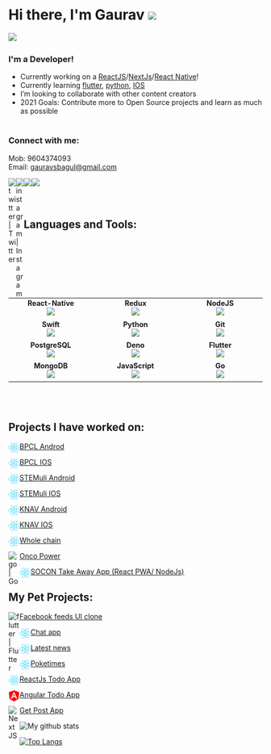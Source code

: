 # Hi there, I'm Gaurav <img src="https://raw.githubusercontent.com/MartinHeinz/MartinHeinz/master/wave.gif" width="30px">

![](https://komarev.com/ghpvc/?username=gauravsbagul&color=orange&label=People+Been+here)

### I'm a Developer!
- Currently working on a [ReactJS](https://reactjs.org/)/[NextJs](https://nextjs.org/)/[React Native](https://reactnative.dev/)!
- Currently learning [flutter](https://flutter.dev/), [python](https://www.python.org/), [IOS](https://developer.apple.com/library/archive/referencelibrary/GettingStarted/DevelopiOSAppsSwift/)
- I’m looking to collaborate with other content creators
- 2021 Goals: Contribute more to Open Source projects and learn as much as possible
 <br/> <br/>

### Connect with me:
Mob: 9604374093
<br />
Email: gauravsbagul@gmail.com

[<img src='https://upload.wikimedia.org/wikipedia/commons/thumb/4/40/HackerRank_Icon-1000px.png/240px-HackerRank_Icon-1000px.png' height='25'>](https://www.hackerrank.com/gauravsbagul/)[<img src='https://cdn.worldvectorlogo.com/logos/linkedin-icon-2.svg' height='25'>](https://www.linkedin.com/in/gauravsbagul/)
[<img align="left" alt="twitter | Twitter" width="3%" src="https://seeklogo.com/images/T/twitter-logo-A84FE9258E-seeklogo.com.png" />](http://twitter.com/gauravsbagul/)
[<img align="left" alt="instagram | Instagram" width="3%" src="https://cdn.worldvectorlogo.com/logos/instagram-2-1.svg" />](https://www.instagram.com/gauravsbagul/)

<br />

## Languages and Tools:

<br>
<table>
<tbody>
<tr>
<td align="center" width="20%">
<span><b><center>React-Native</center></b></span> 
<img src="https://img.icons8.com/nolan/48/react-native.png"/>
</td>

<td align="center" width="20%">
<span><b><center>Redux</center></b></span> 
<img src="https://img.icons8.com/color/48/000000/redux.png"/>
</td>

<td align="center" width="20%">
<span><b><center>NodeJS</center></b></span> 
<img src="https://img.icons8.com/color/48/000000/nodejs.png"/>
</td>
</tr>

<tr>
<td align="center" width="20%">
<span><b><center>Swift</center></b></span> 
<img src="https://img.icons8.com/fluent/48/000000/swift.png"/>
</td>

<td align="center" width="20%">
<span><b><center>Python</center></b></span> 
<img src="https://img.icons8.com/color/48/000000/python.png"/>
</td>

<td align="center" width="20%">
<span><b><center>Git</center></b></span> 
<img src="https://img.icons8.com/color/48/000000/git.png"/>
</td>
</tr>

<tr>
<td align="center" width="20%">
<span><b><center>PostgreSQL</center></b></span> 
<img src="https://img.icons8.com/color/48/000000/postgreesql.png"/>
</td>

<td align="center" width="20%">
<span><b><center>Deno</center></b></span> 
<img height=50px src="https://deno.land/images/icons/apple-touch-icon-180x180.png"> 
</td>



<td align="center" width="20%">
<span><b><center>Flutter</center></b></span> 
<img src="https://img.icons8.com/color/48/000000/flutter.png"/>
</td>
</tr>

<tr>
<td align="center" width="20%">
<span><b><center>MongoDB</center></b></span> 
<img src="https://img.icons8.com/color/48/000000/mongodb.png"/>
</td>

<td align="center" width="20%">
<span><b><center>JavaScript</center></b></span> 
<img src="https://img.icons8.com/color/48/000000/javascript.png"/>
</td>

<td align="center" width="20%">
<span><b><center>Go</center></b></span> 
<img src="https://img.icons8.com/color/48/000000/golang.png"/>
</td>
</tr>

</tbody>
</table>

<br />
<br />


## Projects I have worked on:

  [<img align="left" alt="react-native | React-native" width="22px" src="https://github.com/gauravsbagul/gauravsbagul/blob/master/assets/reactjs.svg" /> BPCL Androd](https://play.google.com/store/apps/details?id=com.cgt.bharatgas&hl=en_IN&gl=US)


  [<img align="left" alt="react-native | React-native" width="22px" src="https://github.com/gauravsbagul/gauravsbagul/blob/master/assets/reactjs.svg" /> BPCL IOS](https://apps.apple.com/in/app/hello-bpcl/id594797915)


  [<img align="left" alt="react-native | React-native" width="22px" src="https://github.com/gauravsbagul/gauravsbagul/blob/master/assets/reactjs.svg" /> STEMuli Android](https://play.google.com/store/apps/details?id=com.stemuli&hl=en_US)

  [<img align="left" alt="react-native | React-native" width="22px" src="https://github.com/gauravsbagul/gauravsbagul/blob/master/assets/reactjs.svg" /> STEMuli IOS](https://apps.apple.com/us/app/stemuli/id1483444831)

  [<img align="left" alt="react-native | React-native" width="22px" src="https://github.com/gauravsbagul/gauravsbagul/blob/master/assets/reactjs.svg" /> KNAV Android](https://play.google.com/store/apps/details?id=com.knav)

  [<img align="left" alt="react-native | React-native" width="22px" src="https://github.com/gauravsbagul/gauravsbagul/blob/master/assets/reactjs.svg" /> KNAV IOS](https://apps.apple.com/us/app/grow-your-business/id1481198319)

  [<img align="left" alt="react-native | React Js" width="22px" src="https://github.com/gauravsbagul/gauravsbagul/blob/master/assets/reactjs.svg" /> Whole chain](https://dashboard.wholechain.com/)

  [<img align="left" alt="go | Go" width="22px" src="https://upload.wikimedia.org/wikipedia/commons/0/05/Go_Logo_Blue.svg" /> Onco Power](https://www.oncopower.org/)
  
  [<img align="left" alt="react-js | React Js" width="22px" src="https://github.com/gauravsbagul/gauravsbagul/blob/master/assets/reactjs.svg" /> SOCON Take Away App (React PWA/ NodeJs)](https://app.socon.tech/)


  ## My Pet Projects:

  [<img align="left" alt="flutter | Flutter" width="22px" src="https://cdn.worldvectorlogo.com/logos/flutter.svg" /> Facebook feeds UI clone](https://gauravsbagul.github.io/#/)

   [<img align="left" alt="react-native | React Js" width="22px" src="assets/reactjs.svg" /> Chat app](https://node-realtime-chat-app-gb.herokuapp.com/)

  [<img align="left" alt="react-native | React Js" width="22px" src="https://github.com/gauravsbagul/gauravsbagul/blob/master/assets/reactjs.svg" /> Latest news](https://voice-command-news-app.herokuapp.com/)

  [<img align="left" alt="react-native | React Js" width="22px" src="https://github.com/gauravsbagul/gauravsbagul/blob/master/assets/reactjs.svg" /> Poketimes](https://poketimes-app.herokuapp.com/)

  [<img align="left" alt="react-native | React Js" width="22px" src="https://github.com/gauravsbagul/gauravsbagul/blob/master/assets/reactjs.svg" /> ReactJs Todo App](https://reactjstodoapp.herokuapp.com/)

  [<img align="left" alt="Angular" width="22px" src="https://github.com/gauravsbagul/gauravsbagul/blob/master/assets/angular.svg" /> Angular Todo App]( https://angular-todo-app-crash-course.netlify.app/)

  [<img align="left" alt="Next JS" width="22px" src="https://cdn.worldvectorlogo.com/logos/next-js.svg" /> Get Post App]( https://react-nextjs-crash-course-94wrmfnr1-gauravsbagul.vercel.app/)


![My github stats](https://github-readme-stats.vercel.app/api?username=gauravsbagul&show_icons=true&theme=dracula&count_private=true)

[![Top Langs](https://github-readme-stats.vercel.app/api/top-langs/?username=gauravsbagul&theme=dracula&layout=compact)](https://github.com/anuraghazra/github-readme-stats)
